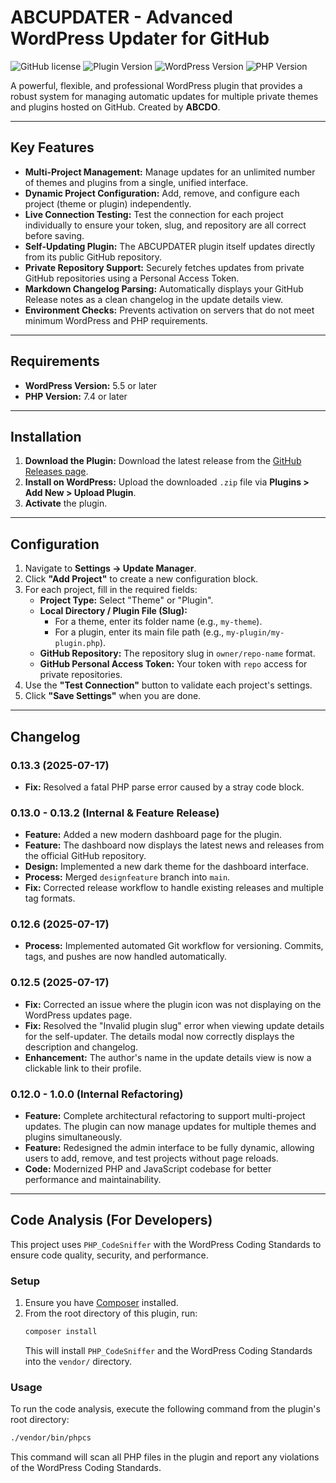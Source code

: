 # ABCUPDATER - Advanced WordPress Updater for GitHub

![GitHub license](https://img.shields.io/badge/license-MIT-blue.svg)
![Plugin Version](https://img.shields.io/badge/version-0.13.3-orange)
![WordPress Version](https://img.shields.io/badge/WordPress-5.5+-blue)
![PHP Version](https://img.shields.io/badge/PHP-7.4+-blueviolet)

A powerful, flexible, and professional WordPress plugin that provides a robust system for managing automatic updates for multiple private themes and plugins hosted on GitHub. Created by **ABCDO**.

---

## Key Features

-   **Multi-Project Management:** Manage updates for an unlimited number of themes and plugins from a single, unified interface.
-   **Dynamic Project Configuration:** Add, remove, and configure each project (theme or plugin) independently.
-   **Live Connection Testing:** Test the connection for each project individually to ensure your token, slug, and repository are all correct before saving.
-   **Self-Updating Plugin:** The ABCUPDATER plugin itself updates directly from its public GitHub repository.
-   **Private Repository Support:** Securely fetches updates from private GitHub repositories using a Personal Access Token.
-   **Markdown Changelog Parsing:** Automatically displays your GitHub Release notes as a clean changelog in the update details view.
-   **Environment Checks:** Prevents activation on servers that do not meet minimum WordPress and PHP requirements.

---

## Requirements

-   **WordPress Version:** 5.5 or later
-   **PHP Version:** 7.4 or later

---

## Installation

1.  **Download the Plugin:** Download the latest release from the [GitHub Releases page](https://github.com/ABCDO-TN/ABCUPDATER/releases).
2.  **Install on WordPress:** Upload the downloaded `.zip` file via **Plugins > Add New > Upload Plugin**.
3.  **Activate** the plugin.

---

## Configuration

1.  Navigate to **Settings -> Update Manager**.
2.  Click **"Add Project"** to create a new configuration block.
3.  For each project, fill in the required fields:
    *   **Project Type:** Select "Theme" or "Plugin".
    *   **Local Directory / Plugin File (Slug):**
        *   For a theme, enter its folder name (e.g., `my-theme`).
        *   For a plugin, enter its main file path (e.g., `my-plugin/my-plugin.php`).
    *   **GitHub Repository:** The repository slug in `owner/repo-name` format.
    *   **GitHub Personal Access Token:** Your token with `repo` access for private repositories.
4.  Use the **"Test Connection"** button to validate each project's settings.
5.  Click **"Save Settings"** when you are done.

---

## Changelog

### 0.13.3 (2025-07-17)
-   **Fix:** Resolved a fatal PHP parse error caused by a stray code block.

### 0.13.0 - 0.13.2 (Internal & Feature Release)
-   **Feature:** Added a new modern dashboard page for the plugin.
-   **Feature:** The dashboard now displays the latest news and releases from the official GitHub repository.
-   **Design:** Implemented a new dark theme for the dashboard interface.
-   **Process:** Merged `designfeature` branch into `main`.
-   **Fix:** Corrected release workflow to handle existing releases and multiple tag formats.

### 0.12.6 (2025-07-17)
-   **Process:** Implemented automated Git workflow for versioning. Commits, tags, and pushes are now handled automatically.

### 0.12.5 (2025-07-17)
-   **Fix:** Corrected an issue where the plugin icon was not displaying on the WordPress updates page.
-   **Fix:** Resolved the "Invalid plugin slug" error when viewing update details for the self-updater. The details modal now correctly displays the description and changelog.
-   **Enhancement:** The author's name in the update details view is now a clickable link to their profile.

### 0.12.0 - 1.0.0 (Internal Refactoring)
-   **Feature:** Complete architectural refactoring to support multi-project updates. The plugin can now manage updates for multiple themes and plugins simultaneously.
-   **Feature:** Redesigned the admin interface to be fully dynamic, allowing users to add, remove, and test projects without page reloads.
-   **Code:** Modernized PHP and JavaScript codebase for better performance and maintainability.

---

## Code Analysis (For Developers)

This project uses `PHP_CodeSniffer` with the WordPress Coding Standards to ensure code quality, security, and performance.

### Setup

1.  Ensure you have [Composer](https://getcomposer.org/) installed.
2.  From the root directory of this plugin, run:
    ```bash
    composer install
    ```
    This will install `PHP_CodeSniffer` and the WordPress Coding Standards into the `vendor/` directory.

### Usage

To run the code analysis, execute the following command from the plugin's root directory:

```bash
./vendor/bin/phpcs
```

This command will scan all PHP files in the plugin and report any violations of the WordPress Coding Standards.
